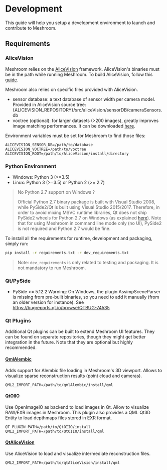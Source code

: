 # Development
This guide will help you setup a development environment to launch and contribute to Meshroom.

## Requirements
### AliceVision
Meshroom relies on the [AliceVision](https://github.com/alicevision/AliceVision) framework. AliceVision's binaries must
be in the path while running Meshroom.
To build AliceVision, follow this [guide](https://github.com/alicevision/AliceVision/blob/develop/INSTALL.md).

Meshroom also relies on specific files provided with AliceVision.
* sensor database: a text database of sensor width per camera model.
Provided in AliceVision source tree: {ALICEVISION_REPOSITORY}/src/aliceVision/sensorDB/cameraSensors.db
* voctree (optional): for larger datasets (>200 images), greatly improves image matching performances.
It can be downloaded [here](https://gitlab.com/alicevision/trainedVocabularyTreeData/raw/master/vlfeat_K80L3.SIFT.tree).

Environment variables must be set for Meshroom to find those files:
```
ALICEVISION_SENSOR_DB=/path/to/database
ALICEVISION_VOCTREE=/path/to/voctree
ALICEVISION_ROOT=/path/to/AliceVision/install/directory
```

### Python Environment
* Windows: Python 3 (>=3.5)
* Linux: Python 3 (>=3.5) or Python 2 (>= 2.7)

> No Python 2.7 support on Windows ?
>
> Official Python 2.7 binary package is built with Visual Studio 2008, while PySide2/Qt is built using Visual Studio 2015/2017.
>Therefore, in order to avoid mixing MSVC runtime libraries, Qt does not ship PySide2 wheels for Python 2.7 on Windows (as explained [here](https://wiki.qt.io/Qt_for_Python/Considerations#Missing_Windows_.2F_Python_2.7_release)).
>Note that for using Meshroom in command line mode only (no UI), PySide2 is not required and Python 2.7 would be fine.


To install all the requirements for runtime, development and packaging, simply run:
```bash
pip install -r requirements.txt -r dev_requirements.txt
```
> Note: `dev_requirements` is only related to testing and packaging. It is not mandatory to run Meshroom.

### Qt/PySide
* PySide >= 5.12.2
Warning: On Windows, the plugin AssimpSceneParser is missing from pre-built binaries, so you need to add it manually (from an older version for instance).
See https://bugreports.qt.io/browse/QTBUG-74535

### Qt Plugins
Additional Qt plugins can be built to extend Meshroom UI features. They can be found on separate repositories,
though they might get better integration in the future.
Note that they are optional but highly recommended.

#### [QmlAlembic](https://github.com/alicevision/qmlAlembic)
Adds support for Alembic file loading in Meshroom's 3D viewport. Allows to visualize sparse reconstruction results
(point cloud and cameras).
```
QML2_IMPORT_PATH=/path/to/qmlAlembic/install/qml
```

#### [QtOIIO](https://github.com/alicevision/QtOIIO)
Use OpenImageIO as backend to load images in Qt. Allow to visualize RAW/EXR images in Meshroom.
This plugin also provides a QML Qt3D Entity to load depthmaps files stored in EXR format.
```
QT_PLUGIN_PATH=/path/to/QtOIIO/install
QML2_IMPORT_PATH=/path/to/QtOIIO/install/qml
```

#### [QtAliceVision](https://github.com/alicevision/QtAliceVision)
Use AliceVision to load and visualize intermediate reconstruction files.
```
QML2_IMPORT_PATH=/path/to/qtAliceVision/install/qml
```


